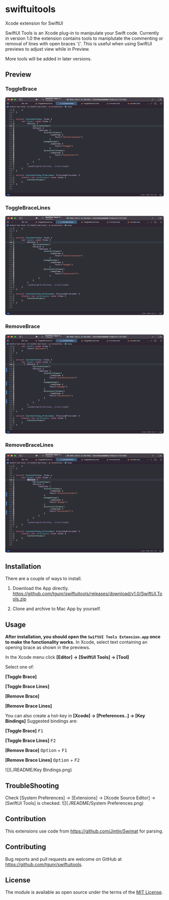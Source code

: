 # swiftuitools
Xcode extension for SwiftUI

SwiftUI Tools is an Xcode plug-in to manipulate your Swift code.
Currently in version 1.0 the  extension contains tools to maniplutate the commenting or removal of lines with open braces '{'. This is useful when using SwiftUI previews to adjust view while in Preview.

More tools will be added in later versions.

## Preview

### ToggleBrace
![](./README/ToggleBrace.gif)

### ToggleBraceLines
![](./README/ToggleBraceLines.gif)

### RemoveBrace
![](./README/RemoveBrace.gif)

### RemoveBraceLines
![](./README/RemoveBraceLines.gif)

## Installation

There are a couple of ways to install.

1. Download the App directly.<br>
  <https://github.com/tgunr/swiftuitools/releases/download/v1.0/SwiftUI.Tools.zip>

3. Clone and archive to Mac App by yourself.

## Usage

**After installation, you should open the `SwiftUI Tools Extension.app` once to make the functionality works.**
In Xcode, select text containing an opening brace as shown in the previews.

In the Xcode menu click **[Editor] -> [SwiftUI Tools] -> [Tool]** 

Select one of:

**[Toggle Brace]** 

**[Toggle Brace Lines]** 

**[Remove Brace]** 

**[Remove Brace Lines]** 

You can also create a hot-key in **[Xcode] -> [Preferences..] -> [Key Bindings]**
Suggested bindings are:

**[Toggle Brace]** <kbd>F1</kbd>

**[Toggle Brace Lines]** <kbd>F2</kbd> 

**[Remove Brace]** <kbd>Option</kbd> + <kbd>F1</kbd>

**[Remove Brace Lines]** <kbd>Option</kbd> + <kbd>F2</kbd>

![](./README/Key Bindings.png)

## TroubleShooting

Check [System Preferences] -> [Extensions] -> [Xcode Source Editor] -> [SwiftUI Tools] is checked. ![](./README/System Preferences.png)

## Contribution
This extensions use code from <https://github.com/Jintin/Swimat> for parsing.

## Contributing

Bug reports and pull requests are welcome on GitHub at <https://github.com/tgunr/swiftuitools>.

## License

The module is available as open source under the terms of the [MIT License](http://opensource.org/licenses/MIT).
